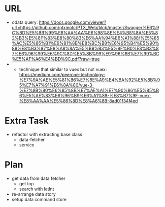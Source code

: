 # URL
- odata query: https://docs.google.com/viewer?url=https://github.com/ptxmotc/PTX_Web/blob/master/Swagger%E6%9C%8D%E5%8B%99%E8%AA%AA%E6%98%8E%E4%B8%8A%E5%82%B3%E5%8F%83%E8%80%83%E6%AA%94%E6%A1%88/%E5%85%AC%E5%85%B1%E9%81%8B%E8%BC%B8%E6%95%B4%E5%90%88%E8%B3%87%E8%A8%8A%E5%B9%B3%E5%8F%B0%E8%B3%87%E6%96%99%E6%9C%8D%E5%8B%99%E9%96%8B%E7%99%BC%E5%AF%A6%E4%BD%9C.pdf?raw=true
- - technique that similar to vuex but not vuex: https://medium.com/peerone-technology-%E7%9A%AE%E5%81%B6%E7%8E%A9%E4%BA%92%E5%8B%95%E7%A7%91%E6%8A%80/vue-3-%E7%8B%80%E6%85%8B%E7%AE%A1%E7%90%86%E5%85%B6%E5%AE%83%E6%96%B9%E6%A1%88-%E8%B7%9F-vuex-%E8%AA%AA%E5%86%8D%E8%A6%8B-8ad01f34f4ed
# Extra Task
- refactor with extracting base class
  - data-fetcher
  - service
# Plan
- get data from data fetcher
    - get top
    - search with latlnt
- re-arrange data story
- setup data command store

